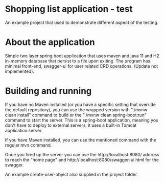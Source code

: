 # Shopping list application - test
An example project that used to demonstrate different aspect of the testing.

# About the application
Simple two layer spring boot application that uses maven and java 11 and H2 in-memory database 
that persist to a file upon exiting.
The program has minimal front-end, swagger-ui for user related CRD operations. (Update not implemented). 

# Building and running
If you have no Maven installed (or you have a specific setting that override the default repository),
you can use the wrapped version with "./mvnw clean install" command to build or the 
"./mvnw clean spring-boot:run" command to start the server. This is a spring-boot application, meaning you don't 
have to deploy to external servers, it uses a built-in Tomcat application server.

If you have Maven installed, you can use the mentioned command with the regular mvn command.

Once you fired up the server you can use the http://localhost:8080/ address to reach the "home page" and 
http://localhost:8080/swagger-ui.html for the swagger. 

An example create-user-object also supplied in the project folder.
